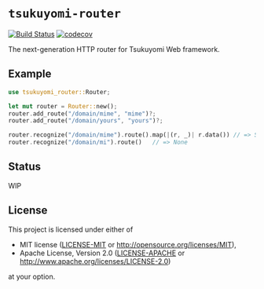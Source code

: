 # `tsukuyomi-router`

[![Build Status](https://dev.azure.com/tsukuyomi-rs/tsukuyomi-router/_apis/build/status/tsukuyomi-rs.tsukuyomi-router?branchName=master)](https://dev.azure.com/tsukuyomi-rs/tsukuyomi-router/_build/latest?definitionId=2&branchName=master)
[![codecov](https://codecov.io/gh/tsukuyomi-rs/tsukuyomi-router/branch/master/graph/badge.svg)](https://codecov.io/gh/tsukuyomi-rs/tsukuyomi-router)

The next-generation HTTP router for Tsukuyomi Web framework.

## Example

```rust
use tsukuyomi_router::Router;

let mut router = Router::new();
router.add_route("/domain/mime", "mime")?;
router.add_route("/domain/yours", "yours")?;

router.recognize("/domain/mime").route().map(|(r, _)| r.data()) // => Some(&"mime")
router.recognize("/domain/mi").route()   // => None
```

## Status
WIP

## License

This project is licensed under either of

* MIT license ([LICENSE-MIT](LICENSE-MIT) or http://opensource.org/licenses/MIT),
* Apache License, Version 2.0 ([LICENSE-APACHE](LICENSE-APACHE) or http://www.apache.org/licenses/LICENSE-2.0)

at your option.
